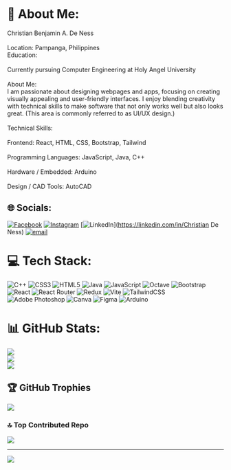 # 💫 About Me:
Christian Benjamin A. De Ness<br><br>Location: Pampanga, Philippines<br>Education:<br><br>Currently pursuing Computer Engineering at Holy Angel University<br><br>About Me:<br>I am passionate about designing webpages and apps, focusing on creating visually appealing and user-friendly interfaces. I enjoy blending creativity with technical skills to make software that not only works well but also looks great. (This area is commonly referred to as UI/UX design.)<br><br>Technical Skills:<br><br>Frontend: React, HTML, CSS, Bootstrap, Tailwind<br><br>Programming Languages: JavaScript, Java, C++<br><br>Hardware / Embedded: Arduino<br><br>Design / CAD Tools: AutoCAD


## 🌐 Socials:
[![Facebook](https://img.shields.io/badge/Facebook-%231877F2.svg?logo=Facebook&logoColor=white)](https://facebook.com/christiandeness) [![Instagram](https://img.shields.io/badge/Instagram-%23E4405F.svg?logo=Instagram&logoColor=white)](https://instagram.com/zxchrstn) [![LinkedIn](https://img.shields.io/badge/LinkedIn-%230077B5.svg?logo=linkedin&logoColor=white)](https://linkedin.com/in/Christian De Ness) [![email](https://img.shields.io/badge/Email-D14836?logo=gmail&logoColor=white)](mailto:deness.christianbenjamin@gmail.com) 

# 💻 Tech Stack:
![C++](https://img.shields.io/badge/c++-%2300599C.svg?style=for-the-badge&logo=c%2B%2B&logoColor=white) ![CSS3](https://img.shields.io/badge/css3-%231572B6.svg?style=for-the-badge&logo=css3&logoColor=white) ![HTML5](https://img.shields.io/badge/html5-%23E34F26.svg?style=for-the-badge&logo=html5&logoColor=white) ![Java](https://img.shields.io/badge/java-%23ED8B00.svg?style=for-the-badge&logo=openjdk&logoColor=white) ![JavaScript](https://img.shields.io/badge/javascript-%23323330.svg?style=for-the-badge&logo=javascript&logoColor=%23F7DF1E) ![Octave](https://img.shields.io/badge/OCTAVE-darkblue?style=for-the-badge&logo=octave&logoColor=fcd683) ![Bootstrap](https://img.shields.io/badge/bootstrap-%238511FA.svg?style=for-the-badge&logo=bootstrap&logoColor=white) ![React](https://img.shields.io/badge/react-%2320232a.svg?style=for-the-badge&logo=react&logoColor=%2361DAFB) ![React Router](https://img.shields.io/badge/React_Router-CA4245?style=for-the-badge&logo=react-router&logoColor=white) ![Redux](https://img.shields.io/badge/redux-%23593d88.svg?style=for-the-badge&logo=redux&logoColor=white) ![Vite](https://img.shields.io/badge/vite-%23646CFF.svg?style=for-the-badge&logo=vite&logoColor=white) ![TailwindCSS](https://img.shields.io/badge/tailwindcss-%2338B2AC.svg?style=for-the-badge&logo=tailwind-css&logoColor=white) ![Adobe Photoshop](https://img.shields.io/badge/adobe%20photoshop-%2331A8FF.svg?style=for-the-badge&logo=adobe%20photoshop&logoColor=white) ![Canva](https://img.shields.io/badge/Canva-%2300C4CC.svg?style=for-the-badge&logo=Canva&logoColor=white) ![Figma](https://img.shields.io/badge/figma-%23F24E1E.svg?style=for-the-badge&logo=figma&logoColor=white) ![Arduino](https://img.shields.io/badge/-Arduino-00979D?style=for-the-badge&logo=Arduino&logoColor=white)
# 📊 GitHub Stats:
![](https://github-readme-stats.vercel.app/api?username=christian_deness&theme=shadow_red&hide_border=false&include_all_commits=false&count_private=false)<br/>
![](https://nirzak-streak-stats.vercel.app/?user=christian_deness&theme=shadow_red&hide_border=false)<br/>
![](https://github-readme-stats.vercel.app/api/top-langs/?username=christian_deness&theme=shadow_red&hide_border=false&include_all_commits=false&count_private=false&layout=compact)

## 🏆 GitHub Trophies
![](https://github-profile-trophy.vercel.app/?username=christian_deness&theme=shadow_red&no-frame=false&no-bg=true&margin-w=4)

### 🔝 Top Contributed Repo
![](https://github-contributor-stats.vercel.app/api?username=christian_deness&limit=5&theme=shadow_red&combine_all_yearly_contributions=true)

---
[![](https://visitcount.itsvg.in/api?id=christian_deness&icon=6&color=4)](https://visitcount.itsvg.in)

<!-- Proudly created with GPRM ( https://gprm.itsvg.in ) -->
